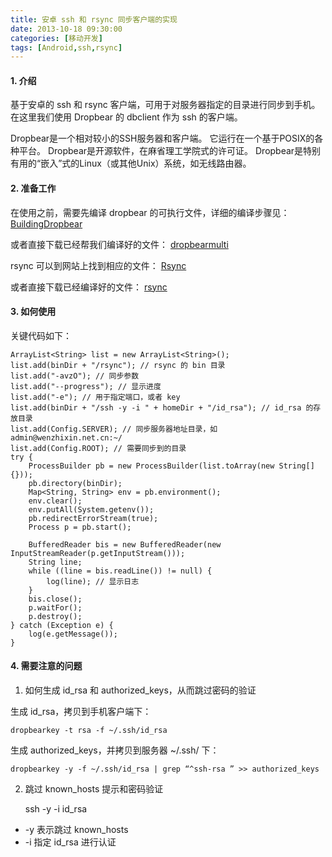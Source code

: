 ```yaml
---
title: 安卓 ssh 和 rsync 同步客户端的实现
date: 2013-10-18 09:30:00
categories: [移动开发]
tags: [Android,ssh,rsync]
---
```


#### 1. 介绍

基于安卓的 ssh 和 rsync 客户端，可用于对服务器指定的目录进行同步到手机。
在这里我们使用 Dropbear 的 dbclient 作为 ssh 的客户端。

Dropbear是一个相对较小的SSH服务器和客户端。
它运行在一个基于POSIX的各种平台。
Dropbear是开源软件，在麻省理工学院式的许可证。
Dropbear是特别有用的“嵌入”式的Linux（或其他Unix）系统，如无线路由器。

#### 2. 准备工作

在使用之前，需要先编译 dropbear 的可执行文件，详细的编译步骤见：
[BuildingDropbear](http://code.google.com/p/droidsshd/wiki/BuildingDropbear)

或者直接下载已经帮我们编译好的文件：
[dropbearmulti](http://code.google.com/p/droidsshd/downloads/detail?name=dropbearmulti&can=2&q=)

rsync 可以到网站上找到相应的文件：
[Rsync](http://www.samba.org/ftp/rsync/)

或者直接下载已经编译好的文件：
[rsync](/2013/10/18/rsync_gz)

#### 3. 如何使用

关键代码如下：

	ArrayList<String> list = new ArrayList<String>();
	list.add(binDir + "/rsync"); // rsync 的 bin 目录
	list.add("-avzO"); // 同步参数
	list.add("--progress"); // 显示进度
	list.add("-e"); // 用于指定端口，或者 key
	list.add(binDir + "/ssh -y -i " + homeDir + "/id_rsa"); // id_rsa 的存放目录
	list.add(Config.SERVER); // 同步服务器地址目录，如 admin@wenzhixin.net.cn:~/
	list.add(Config.ROOT); // 需要同步到的目录
	try {
		ProcessBuilder pb = new ProcessBuilder(list.toArray(new String[] {}));
		pb.directory(binDir);
		Map<String, String> env = pb.environment();
		env.clear();
		env.putAll(System.getenv());
		pb.redirectErrorStream(true);
		Process p = pb.start();

		BufferedReader bis = new BufferedReader(new InputStreamReader(p.getInputStream()));
		String line;
		while ((line = bis.readLine()) != null) {
			log(line); // 显示日志
		}
		bis.close();
		p.waitFor();
		p.destroy();
	} catch (Exception e) {
		log(e.getMessage());
	}

#### 4. 需要注意的问题

1) 如何生成 id_rsa 和 authorized_keys，从而跳过密码的验证

生成 id_rsa，拷贝到手机客户端下：

	dropbearkey -t rsa -f ~/.ssh/id_rsa

生成 authorized_keys，并拷贝到服务器 ~/.ssh/ 下：

	dropbearkey -y -f ~/.ssh/id_rsa | grep “^ssh-rsa ” >> authorized_keys

2) 跳过 known_hosts 提示和密码验证

	ssh -y -i id_rsa

* -y 表示跳过 known_hosts
* -i 指定 id_rsa 进行认证
